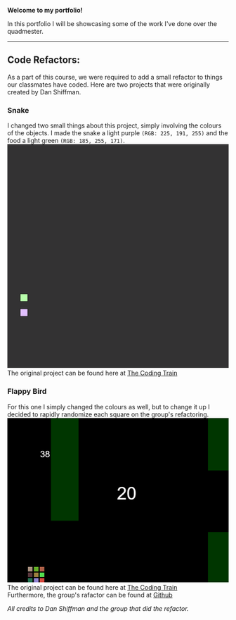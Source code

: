 **Welcome to my portfolio!** 

In this portfolio I will be showcasing some of the work I've done over the quadmester.

---

## Code Refactors:  
As a part of this course, we were required to add a small refactor to things our classmates have coded. Here are two projects that were originally created by Dan Shiffman.

### Snake  
I changed two small things about this project, simply involving the colours of the objects. I made the snake a light purple ```(RGB: 225, 191, 255)``` and the food a light green ```(RGB: 185, 255, 171)```.  
<img src="https://raw.githubusercontent.com/lydiaroy/portfolio/master/assets/images/snake.gif" alt="">  
The original project can be found here at <a href="https://editor.p5js.org/codingtrain/sketches/avh_VGx69">The Coding Train</a>  

### Flappy Bird  
For this one I simply changed the colours as well, but to change it up I decided to rapidly randomize each square on the group's refactoring.  
<img src="https://raw.githubusercontent.com/lydiaroy/portfolio/master/assets/images/bird.gif" alt="">  
The original project can be found here at <a href="https://thecodingtrain.com/CodingChallenges/031-flappybird.html">The Coding Train</a>  
Furthermore, the group's rafactor can be found at <a href="https://github.com/MasoudKarimi04/flappy-bird-presentation-/tree/main/folder">Github</a>  

*All credits to Dan Shiffman and the group that did the refactor.*
